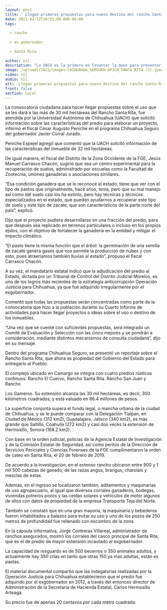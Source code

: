 ```yaml
---
layout: post
title: " Llegan primeras propuestas para nuevo destino del rancho Santa Rita incautado al exgobernador"
date: 2021-02-12T20:51:00.000-06:00
tags:
  
  - rancho
  
  - ex gobernador
  
  - Santa Rita
  
author: nil
description: "La UACH es la primera en levantar la mano para presentar proyectos en las más de 30 mil hectáreas, informó el gobernador Javier Corral en el programa Chihuahua Seguro; algunas apuntan a recuperar pastizales y conservar el medio ambiente"
image: /uploads/2021/images-CHIHUAHUA_SERGURO_OPJCH_SANTA_RITA_(2).jpeg
video: nil
audio: nil
alt:  Llegan primeras propuestas para nuevo destino del rancho Santa Rita incautado al exgobernador
front: false
section: Local
---
```


La convocatoria ciudadana para hacer llegar propuestas sobre el uso que se les dará a las más de 30 mil hectáreas del Rancho Santa Rita, fue atendida por la Universidad Autónoma de Chihuahua (UACH) que solicitó información sobre las características del predio para elaborar un proyecto, informó el fiscal César Augusto Peniche en el programa Chihuahua Seguro del gobernador Javier Corral Jurado.

Peniche Espejel agregó que comentó que la UACH solicitó información de las características del inmueble de 32 mil hectáreas.

De igual manera, el fiscal del Distrito de la Zona Occidente de la FGE, Jesús Manuel Carrasco Chacón, sugirió que sea un centro experimental para la recuperación de suelos, administrado por escuelas como la Facultad de Zootecnia, uniones ganaderas o asociaciones similares.

“Esa condición ganadera que se le reconoce al estado, tiene que ver con el tipo de pastos que originalmente, hace años, tenía, pero que su mal manejo así como del suelo casi los ha extinto, pero hay técnicas y técnicos especializados en el estado, que pueden ayudarnos a recuperar este tipo de suelo y este tipo de zacate, que son característicos de la parte norte del país”, explicó.

Dijo que el proyecto pudiera desarrollarse en una fracción del predio, para que después sea replicado en terrenos particulares o incluso en los propios ejidos, con el objetivo de fortalecer la ganadería en la entidad y mitigar el impacto climático.

“El pasto tiene la misma función que el árbol: la germinación de una semilla de zacate genera gases que nos permite la producción de nubes y con esto, pues atraeríamos también lluvias al estado”, propuso el fiscal Carrasco Chacón.

A su vez, el mandatario estatal indicó que la adjudicación del predio al Estado, dictada por un Tribunal de Control del Distrito Judicial Morelos, es uno de los logros más recientes de la estrategia anticorrupción Operación Justicia para Chihuahua, ya que fue adquirido irregularmente por el exgobernador.

Comentó que todas las propuestas serán concentradas como parte de la convocatoria que hizo a la población durante su Cuarto Informe de actividades para hacer llegar proyectos o ideas sobre el uso o destino de los inmuebles.

“Una vez que se cuente con suficientes propuestas, será integrado un Comité de Evaluación y Selección con las cinco mejores y se pondrán a consideración, mediante distintos mecanismos de consulta ciudadana”, dijo en su mensaje.

Dentro del programa Chihuahua Seguro, se presentó un reportaje sobre el Rancho Santa Rita, que ahora es propiedad del Gobierno del Estado para entregarlo al Pueblo:

El complejo ubicado en Camargo se integra con cuatro predios rústicos continuos: Rancho El Cuervo, Rancho Santa Rita. Rancho San Juan y Rancho

Los Gameros. Su extensión alcanza las 30 mil hectáreas, es decir, 300 kilómetros cuadrados, y está valuado en 86.4 millones de pesos.

La superficie conjunta supera el fundo legal, o mancha urbana de la ciudad de Chihuahua, y se le puede comparar con la Delegación Tlalpan, en Ciudad de México (312 km2), Guadalajara, Jalisco (340 km2), es más grande que Saltillo, Coahuila (272 km2) y casi dos veces la extensión de Hermosillo, Sonora (168.2 km2).

Con base en la orden judicial, policías de la Agencia Estatal de Investigación y de la Comisión Estatal de Seguridad, así como peritos de la Dirección de Servicios Periciales y Ciencias Forenses de la FGE cumplimentaron la orden de cateo en Santa Rita, el 20 de febrero de 2019.

De acuerdo a la investigación, en el extenso rancho ubicaron entre 900 y 1 mil 500 cabezas de ganado, de las razas angus, brangus, charolais y mezclas de estas.

Además, en el ingreso se localizaron también, aditamentos y maquinarias de uso agropecuario, al igual que diversos corrales ganaderos, bodegas, viviendas potreros pozos y las celdas solares y vehículos de motor algunos de ellos con datos de propiedad de la empresa Transporte Teja del Norte.

También se constató que en una gran mayoría, la maquinaria y bebederos fueron inhabilitados a balazos para evitar su uso y uno de los pozos de 250 metros de profundidad fue rellenado con escombro de la zona.

En la cápsula informativa, Jorge Contreras Villareal, administrador de ranchos asegurados, mostró los corrales del casco principal de Santa Rita, que es el de predio de mayor extensión incautado al exgobernador.

La capacidad de resguardo es de 500 becerros o 350 animales adultos, y actualmente hay 350 crías en tanto que otras 150 ya más adultas, están es pastas.

El material documental compartió que las indagatorias realizadas por la Operación Justicia para Chihuahua establecieron que el predio fue adquirido por el exgobernador en 2012, a través del entonces director de Administración de la Secretaría de Hacienda Estatal, Carlos Hermosillo Arteaga.

Su precio fue de apenas 20 centavos por cada metro cuadrado.